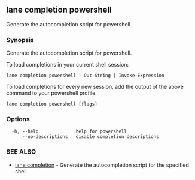 ## lane completion powershell

Generate the autocompletion script for powershell

### Synopsis

Generate the autocompletion script for powershell.

To load completions in your current shell session:

	lane completion powershell | Out-String | Invoke-Expression

To load completions for every new session, add the output of the above command
to your powershell profile.


```
lane completion powershell [flags]
```

### Options

```
  -h, --help              help for powershell
      --no-descriptions   disable completion descriptions
```

### SEE ALSO

* [lane completion](lane_completion.md)	 - Generate the autocompletion script for the specified shell

